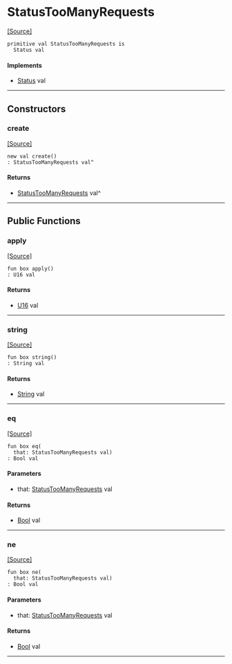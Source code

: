 # StatusTooManyRequests
<span class="source-link">[[Source]](src/server/status.md#L128)</span>
```pony
primitive val StatusTooManyRequests is
  Status val
```

#### Implements

* [Status](server-Status.md) val

---

## Constructors

### create
<span class="source-link">[[Source]](src/server/status.md#L128)</span>


```pony
new val create()
: StatusTooManyRequests val^
```

#### Returns

* [StatusTooManyRequests](server-StatusTooManyRequests.md) val^

---

## Public Functions

### apply
<span class="source-link">[[Source]](src/server/status.md#L129)</span>


```pony
fun box apply()
: U16 val
```

#### Returns

* [U16](builtin-U16.md) val

---

### string
<span class="source-link">[[Source]](src/server/status.md#L130)</span>


```pony
fun box string()
: String val
```

#### Returns

* [String](builtin-String.md) val

---

### eq
<span class="source-link">[[Source]](src/server/status.md#L129)</span>


```pony
fun box eq(
  that: StatusTooManyRequests val)
: Bool val
```
#### Parameters

*   that: [StatusTooManyRequests](server-StatusTooManyRequests.md) val

#### Returns

* [Bool](builtin-Bool.md) val

---

### ne
<span class="source-link">[[Source]](src/server/status.md#L129)</span>


```pony
fun box ne(
  that: StatusTooManyRequests val)
: Bool val
```
#### Parameters

*   that: [StatusTooManyRequests](server-StatusTooManyRequests.md) val

#### Returns

* [Bool](builtin-Bool.md) val

---

